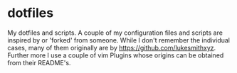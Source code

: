 # dotfiles
My dotfiles and scripts.
A couple of my configuration files and scripts are inspired by or 'forked' from someone. While I don't remember the individual cases, many of them originally are by https://github.com/lukesmithxyz.
Further more I use a couple of vim Plugins whose origins can be obtained from their README's.
